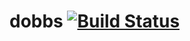 # dobbs [![Build Status](https://travis-ci.org/zaphod1984/dobbs.png)](https://travis-ci.org/zaphod1984/dobbs)
